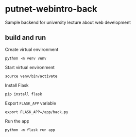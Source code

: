 # putnet-webintro-back
Sample backend for university lecture about web development

## build and run
Create virtual environment
```
python -m venv venv
```
Start virtual environment
```
source venv/bin/activate
```
Install Flask
```
pip install flask
```
Export `FLASK_APP` variable
```
export FLASK_APP=/app/back.py
```
Run the app
```
python -m flask run app
```
